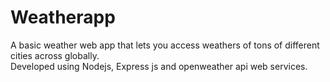 # Weatherapp
A basic weather web app that lets you access weathers of tons of different cities across globally.<br>
Developed using Nodejs, Express js and openweather api web services.

